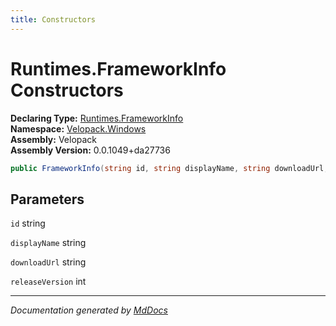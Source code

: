 ```yaml
---
title: Constructors
---
```

<!--  
  <auto-generated>   
    The contents of this file were generated by a tool.  
    Changes to this file may be list if the file is regenerated  
  </auto-generated>   
-->

# Runtimes.FrameworkInfo Constructors

**Declaring Type:** [Runtimes.FrameworkInfo](../index.md)  
**Namespace:** [Velopack.Windows](../../../index.md)  
**Assembly:** Velopack  
**Assembly Version:** 0.0.1049+da27736

```csharp
public FrameworkInfo(string id, string displayName, string downloadUrl, int releaseVersion);
```

## Parameters

`id`  string

`displayName`  string

`downloadUrl`  string

`releaseVersion`  int

___

*Documentation generated by [MdDocs](https://github.com/ap0llo/mddocs)*

